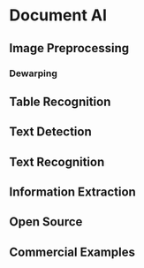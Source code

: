 # Document AI

## Image Preprocessing

### Dewarping

## Table Recognition

## Text Detection

## Text Recognition

## Information Extraction

## Open Source


## Commercial Examples
